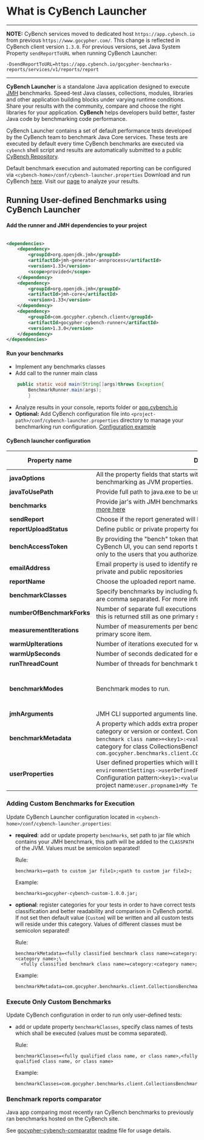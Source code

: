 # What is CyBench Launcher

-----------------------
**NOTE:** CyBench services moved to dedicated host `https://app.cybench.io` from previous `https://www.gocypher.com/`. 
This change is reflected in CyBench client version `1.3.0`. For previous versions, set Java System Property 
`sendReportToURL` when running CyBench Launcher:
```
-DsendReportToURL=https://app.cybench.io/gocypher-benchmarks-reports/services/v1/reports/report
```
-----------------------

**CyBench Launcher** is a standalone Java application designed to
execute [JMH](https://openjdk.java.net/projects/code-tools/jmh/) benchmarks. Speed-test Java classes, collections,
modules, libraries and other application building blocks under varying runtime conditions. Share your results with the
community, compare and choose the right libraries for your application.
**CyBench** helps developers build better, faster Java code by benchmarking code performance.

CyBench Launcher contains a set of default performance tests developed by the CyBench team to benchmark Java Core
services. These tests are executed by default every time CyBench benchmarks are executed via `cybench` shell script and
results are automatically submitted to a public [CyBench Repository](https://app.cybench.io).

Default benchmark execution and automated reporting can be configured
via `<cybench-home>/conf/cybench-launcher.properties`
Download and run CyBench [here](https://github.com/K2NIO/cybench-java-benchmarks/releases). Visit
our [page](https://app.cybench.io)
to analyze your results.

## Running User-defined Benchmarks using CyBench Launcher

#### Add the runner and JMH dependencies to your project

```xml

<dependencies>
    <dependency>
        <groupId>org.openjdk.jmh</groupId>
        <artifactId>jmh-generator-annprocess</artifactId>
        <version>1.33</version>
        <scope>provided</scope>
    </dependency>
    <dependency>
        <groupId>org.openjdk.jmh</groupId>
        <artifactId>jmh-core</artifactId>
        <version>1.33</version>
    </dependency>
    <dependency>
        <groupId>com.gocypher.cybench.client</groupId>
        <artifactId>gocypher-cybench-runner</artifactId>
        <version>1.3.0</version>
    </dependency>
</dependencies>
```

#### Run your benchmarks

- Implement any benchmarks classes
- Add call to the runner main class

```java
    public static void main(String[]args)throws Exception{
        BenchmarkRunner.main(args);
        }
```

- Analyze results in your console, reports folder or [app.cybench.io](https://app.cybench.io/cybench/)
- **Optional:** Add CyBench configuration file into `<project-path>/conf/cybench-launcher.properties` directory to
  manage your benchmarking run
  configuration. [Configuration example](https://github.com/K2NIO/gocypher-cybench-java/blob/master/gocypher-cybench-client/gocypher-cybench-runner/src/main/resources/cybench-launcher.properties)

#### CyBench launcher configuration

| Property name | Description | Default value |
| ------------- |-------------| -----:|
| **javaOptions** | All the property fields that starts with name javaOptions will be used while benchmarking as JVM properties. | - |
| **javaToUsePath** | Provide full path to java.exe to be used e.g. `D:/jdk180_162/bin/java.exe` | - |
| **benchmarks** | Provide jar's with JMH benchmarks which shall be executed with CyBench. [more here](#adding-custom-benchmarks-for-execution)| - |
| **sendReport** | Choose if the report generated will be automatically uploaded. (true/false) | true |
| **reportUploadStatus** | Define public or private property for the uploaded report visibility. | public |
| **benchAccessToken** | By providing the "bench" token that you get after creating a workspace in CyBench UI, you can send reports to your private directory, which will be visible only to the users that you authorize. | - |
| **emailAddress** | Email property is used to identify report sender while sending reports to both private and public repositories | - |
| **reportName** | Choose the uploaded report name. E.g. | - |
| **benchmarkClasses** | Specify benchmarks by including fully qualified benchmark class names which are comma separated. For more information [more here](#execute-only-custom-benchmarks)| - |
| **numberOfBenchmarkForks** | Number of separate full executions of a benchmark (warm up+measurement), this is returned still as one primary score item. | 1 |
| **measurementIterations** | Number of measurements per benchmark operation, this is returned still as one primary score item. | 5 |
| **warmUpIterations** | Number of iterations executed for warm up. | 1 |
| **warmUpSeconds** | Number of seconds dedicated for each warm up iteration. | 5 |
| **runThreadCount** | Number of threads for benchmark test execution. | 1 |
| **benchmarkModes** | Benchmark modes to run. | `All`, or ones defined by annotation |
| **jmhArguments** | JMH CLI supported arguments line. See [JMH Command line options](https://github.com/guozheng/jmh-tutorial/blob/master/README.md#jmh-command-line-options) for details| - |
| **benchmarkMetadata** | A property which adds extra properties to the benchmarks report such as category or version or context. Configuration pattern is `<fully qualified benchmark class name>=<key1>:<value1>;<key2>:<value2>`. Example which adds category for class CollectionsBenchmarks: `com.gocypher.benchmarks.client.CollectionsBenchmarks=category:Collections;`   | - |
| **userProperties** | User defined properties which will be added to benchmarks report section `environmentSettings->userDefinedProperties` as key/value strings. Configuration pattern:`<key1>:<value1>;<key2>:<value2>`. Example which adds a project name:`user.propname1=My Test Project;` | - |

### Adding Custom Benchmarks for Execution

Update CyBench Launcher configuration located in `<cybench-home>/conf/cybench-launcher.properties`:

* __required__: add or update property `benchmarks`, set path to jar file which contains your JMH benchmark, this path
  will be added to the
  `CLASSPATH` of the JVM. Values must be semicolon separated!

  Rule:
    ```properties
    benchmarks=<path to custom jar file1>;<path to custom jar file2>;
    ```

  Example:
    ```properties
    benchmarks=gocypher-cybench-custom-1.0.0.jar;
    ```

* __optional__: register categories for your tests in order to have correct tests classification and better readability
  and comparison in CyBench portal. If not set then default value (`Custom`) will be written and all custom tests will
  reside under this category. Values of different classes must be semicolon separated!

  Rule:
    ```properties
    benchmarkMetadata=<fully classified benchmark class name>=category:<category name>;\
      <fully classified benchmark class name>=category:<category name>;
    ```

  Example:
    ```properties
    benchmarkMetadata=com.gocypher.benchmarks.client.CollectionsBenchmarks=category:Collections;
    ```

### Execute Only Custom Benchmarks

Update CyBench configuration in order to run only user-defined tests:

* add or update property `benchmarkClasses`, specify class names of tests which shall be executed (values must be comma
  separated).

  Rule:
    ```properties
    benchmarkClasses=<fully qualified class name, or class name>,<fully qualified class name, or class name>
    ```
  Example:
    ```properties
    benchmarkClasses=com.gocypher.benchmarks.client.CollectionsBenchmarks,NumberBenchmarks
    ```

### Benchmark reports comparator

Java app comparing most recently ran CyBench benchmarks to previously ran benchmarks hosted on the CyBench site.

See [gocypher-cybench-comparator](gocypher-cybench-client/gocypher-cybench-comparator) [readme](gocypher-cybench-client/gocypher-cybench-comparator/README.md)
file for usage details. 
